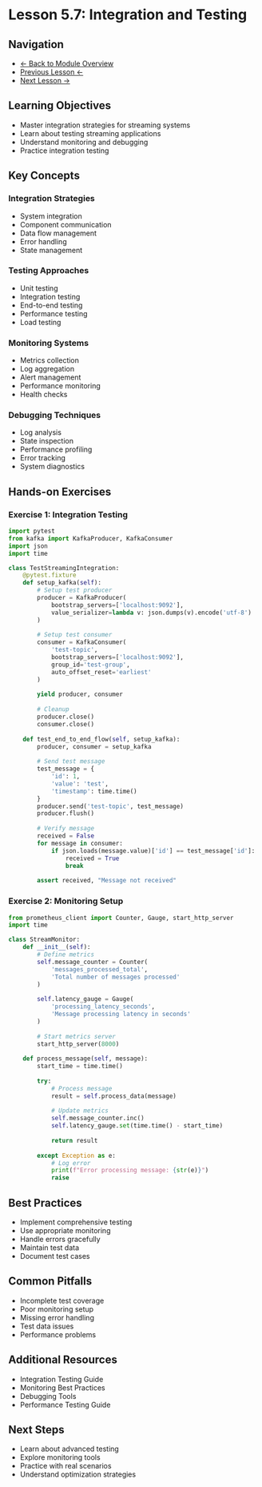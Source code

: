 # Lesson 5.7: Integration and Testing

## Navigation
- [← Back to Module Overview](./README.md)
- [Previous Lesson ←](./5.6-stream-processing-patterns.md)
- [Next Lesson →](./5.8-streaming-system-design.md)

## Learning Objectives
- Master integration strategies for streaming systems
- Learn about testing streaming applications
- Understand monitoring and debugging
- Practice integration testing

## Key Concepts

### Integration Strategies
- System integration
- Component communication
- Data flow management
- Error handling
- State management

### Testing Approaches
- Unit testing
- Integration testing
- End-to-end testing
- Performance testing
- Load testing

### Monitoring Systems
- Metrics collection
- Log aggregation
- Alert management
- Performance monitoring
- Health checks

### Debugging Techniques
- Log analysis
- State inspection
- Performance profiling
- Error tracking
- System diagnostics

## Hands-on Exercises

### Exercise 1: Integration Testing
```python
import pytest
from kafka import KafkaProducer, KafkaConsumer
import json
import time

class TestStreamingIntegration:
    @pytest.fixture
    def setup_kafka(self):
        # Setup test producer
        producer = KafkaProducer(
            bootstrap_servers=['localhost:9092'],
            value_serializer=lambda v: json.dumps(v).encode('utf-8')
        )
        
        # Setup test consumer
        consumer = KafkaConsumer(
            'test-topic',
            bootstrap_servers=['localhost:9092'],
            group_id='test-group',
            auto_offset_reset='earliest'
        )
        
        yield producer, consumer
        
        # Cleanup
        producer.close()
        consumer.close()
    
    def test_end_to_end_flow(self, setup_kafka):
        producer, consumer = setup_kafka
        
        # Send test message
        test_message = {
            'id': 1,
            'value': 'test',
            'timestamp': time.time()
        }
        producer.send('test-topic', test_message)
        producer.flush()
        
        # Verify message
        received = False
        for message in consumer:
            if json.loads(message.value)['id'] == test_message['id']:
                received = True
                break
        
        assert received, "Message not received"
```

### Exercise 2: Monitoring Setup
```python
from prometheus_client import Counter, Gauge, start_http_server
import time

class StreamMonitor:
    def __init__(self):
        # Define metrics
        self.message_counter = Counter(
            'messages_processed_total',
            'Total number of messages processed'
        )
        
        self.latency_gauge = Gauge(
            'processing_latency_seconds',
            'Message processing latency in seconds'
        )
        
        # Start metrics server
        start_http_server(8000)
    
    def process_message(self, message):
        start_time = time.time()
        
        try:
            # Process message
            result = self.process_data(message)
            
            # Update metrics
            self.message_counter.inc()
            self.latency_gauge.set(time.time() - start_time)
            
            return result
            
        except Exception as e:
            # Log error
            print(f"Error processing message: {str(e)}")
            raise
```

## Best Practices
- Implement comprehensive testing
- Use appropriate monitoring
- Handle errors gracefully
- Maintain test data
- Document test cases

## Common Pitfalls
- Incomplete test coverage
- Poor monitoring setup
- Missing error handling
- Test data issues
- Performance problems

## Additional Resources
- Integration Testing Guide
- Monitoring Best Practices
- Debugging Tools
- Performance Testing Guide

## Next Steps
- Learn about advanced testing
- Explore monitoring tools
- Practice with real scenarios
- Understand optimization strategies 